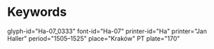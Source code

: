 # Keywords
glyph-id="Ha-07_0333"
font-id="Ha-07"
printer-id="Ha"
printer="Jan Haller"
period="1505–1525"
place="Kraków"
PT plate="170"
